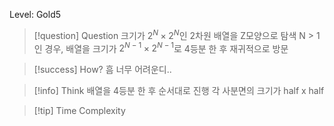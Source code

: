 Level: Gold5

> [!question] Question
> 크기가 $2^N \times 2^N$인 2차원 배열을 Z모양으로 탐색
> N > 1인 경우, 배열을 크기가 $2^{N-1} \times 2^{N-1}$로 4등분 한 후 재귀적으로 방문

> [!success] How?
> 흠 너무 어려운디..

> [!info] Think
> 배열을 4등분 한 후 순서대로 진행
> 각 사분면의 크기가 half x half

> [!tip] Time Complexity
